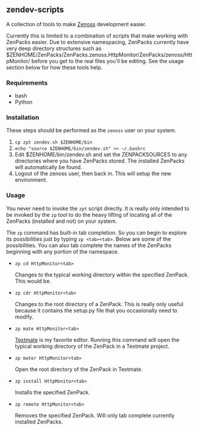 ## zendev-scripts
A collection of tools to make [Zenoss](http://www.zenoss.com/) development easier.

Currently this is limited to a combination of scripts that make working with ZenPacks easier. Due to extensive namespacing, ZenPacks currently have very deep directory structures such as $ZENHOME/ZenPacks/ZenPacks.zenoss.HttpMonitor/ZenPacks/zenoss/HttpMonitor/ before you get to the real files you'll be editing. See the usage section below for how these tools help.

### Requirements
* bash
* Python

### Installation
These steps should be performed as the `zenoss` user on your system.

1. `cp zpt zendev.sh $ZENHOME/bin`
2. `echo "source $ZENHOME/bin/zendev.sh" >> ~/.bashrc`
3. Edit $ZENHOME/bin/zendev.sh and set the ZENPACKSOURCES to any directories where you have ZenPacks stored. The installed ZenPacks will automatically be found.
4. Logout of the zenoss user, then back in. This will setup the new environment.

### Usage
You never need to invoke the `zpt` script directly. It is really only intended to be invoked by the `zp` tool to do the heavy lifting of locating all of the ZenPacks (installed and not) on your system.

The `zp` command has built-in tab completion. So you can begin to explore its possibilities just by typing `zp <tab><tab>`. Below are some of the possibilities. You can also tab complete the names of the ZenPacks beginning with any portion of the namespace.

* `zp cd HttpMonitor<tab>`
	
	Changes to the typical working directory within the specified ZenPack. This would be.
	
* `zp cdr HttpMonitor<tab>`
	
	Changes to the root directory of a ZenPack. This is really only useful because it contains the setup.py file that you occasionally need to modify.
* `zp mate HttpMonitor<tab>`
	
	[Textmate](http://macromates.com/) is my favorite editor. Running this command will open the typical working directory of the ZenPack in a Textmate project.
	
* `zp mater HttpMonitor<tab>`
	
	Open the root directory of the ZenPack in Textmate.
	
* `zp install HttpMonitor<tab>`
	
	Installs the specified ZenPack.
	
* `zp remote HttpMonitor<tab>`
	
	Removes the specified ZenPack. Will only tab complete currently installed ZenPacks.
